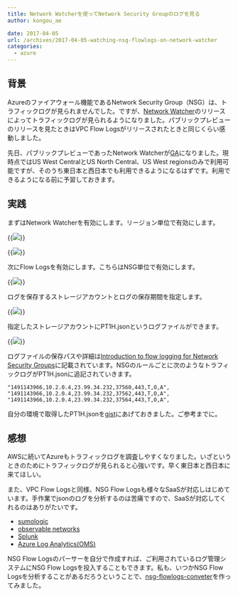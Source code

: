 ```yaml
---
title: Network Watcherを使ってNetwork Security Groupのログを見る
author: kongou_ae

date: 2017-04-05
url: /archives/2017-04-05-watching-nsg-flowlogs-on-network-watcher
categories:
  - azure
---
```


## 背景

Azureのファイアウォール機能であるNetwork Security Group（NSG）は、トラフィックログが見られませんでした。ですが、[Network Watcher](https://azure.microsoft.com/en-us/services/network-watcher/)のリリースによってトラフィックログが見られるようになりました。パブリックプレビューのリリースを見たときはVPC Flow Logsがリリースされたときと同じくらい感動しました。

先日、パブリックプレビューであったNetwork Watcherが[GA](https://azure.microsoft.com/en-in/updates/general-availability-network-watcher/)になりました。現時点ではUS West CentralとUS North Central、US West regionsのみで利用可能ですが、そのうち東日本と西日本でも利用できるようになるはずです。利用できるようになる前に予習しておきます。

## 実践

まずはNetwork Watcherを有効にします。リージョン単位で有効にします。

{{<img src="./../../images/2017-04-05-001.png">}}

{{<img src="./../../images/2017-04-05-002.png">}}

次にFlow Logsを有効にします。こちらはNSG単位で有効にします。

{{<img src="./../../images/2017-04-05-003.png">}}

ログを保存するストレージアカウントとログの保存期間を指定します。

{{<img src="./../../images/2017-04-05-004.png">}}

指定したストレージアカウントにPT1H.jsonというログファイルができます。

{{<img src="./../../images/2017-04-05-005.png">}}

ログファイルの保存パスや詳細は[Introduction to flow logging for Network Security Groups](https://docs.microsoft.com/en-us/azure/network-watcher/network-watcher-nsg-flow-logging-overview)に記載されています。NSGのルールごとに次のようなトラフィックログがPT1H.jsonに追記されていきます。

```
"1491143966,10.2.0.4,23.99.34.232,37560,443,T,O,A",
"1491143966,10.2.0.4,23.99.34.232,37562,443,T,O,A",
"1491143966,10.2.0.4,23.99.34.232,37564,443,T,O,A",
```

自分の環境で取得したPT1H.jsonを[gist](https://gist.github.com/kongou-ae/7c39302c0ec7511662df7dbc39ca0d16)にあげておきました。ご参考までに。

## 感想

AWSに続いてAzureもトラフィックログを調査しやすくなりました。いざというときのためにトラフィックログが見られると心強いです。早く東日本と西日本に来てほしい。

また、VPC Flow Logsと同様、NSG Flow Logsも様々なSaaSが対応しはじめています。手作業でjsonのログを分析するのは苦痛ですので、SaaSが対応してくれるのはありがたいです。

- [sumologic](https://www.sumologic.com/application/azure-network-watcher/)
- [observable networks](https://observable.net/blog/a-technical-preview-of-microsoft-azures-network-watcher/)
- [Splunk](https://www.splunk.com/blog/2017/02/20/splunking-microsoft-azure-network-watcher-data/)
- [Azure Log Analytics(OMS)](https://blogs.msdn.microsoft.com/cloud_solution_architect/2017/04/03/uploading-azure-nsg-flow-logs-to-oms/)

NSG Flow Logsのパーサーを自分で作成すれば、ご利用されているログ管理システムにNSG Flow Logsを投入することもできます。私も、いつかNSG Flow Logsを分析することがあるだろうということで、[nsg-flowlogs-conveter](https://github.com/kongou-ae/nsg-flowlogs-conveter)を作ってみました。